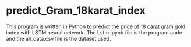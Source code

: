 # predict_Gram_18karat_index
This program is written in Python to predict the price of 18 carat gram gold index with LSTM neural network. The Lstm.ipynb file is the program code and the all_data.csv file is the dataset used.
